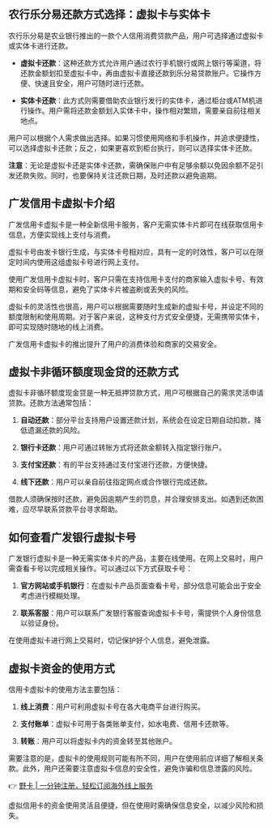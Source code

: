 ## 农行乐分易还款方式选择：虚拟卡与实体卡

农行乐分易是农业银行推出的一款个人信用消费贷款产品，用户可选择通过虚拟卡或实体卡进行还款。

- **虚拟卡还款**：这种还款方式允许用户通过农行手机银行或网上银行等渠道，将还款金额划扣至虚拟卡中，再由虚拟卡直接还款到乐分易贷款账户。它操作方便、快速且安全，用户可随时进行还款。

- **实体卡还款**：此方式则需要借助农业银行发行的实体卡，通过柜台或ATM机进行操作。用户需将还款金额划入实体卡中，操作相对繁琐，需要亲自前往相关地点。

用户可以根据个人需求做出选择。如果习惯使用网络和手机操作，并追求便捷性，可以选择虚拟卡还款；反之，如果更喜欢到柜台执行，则可以选择实体卡还款。

**注意**：无论是虚拟卡还是实体卡还款，需确保账户中有足够余额以免因余额不足引发还款失败。同时，也要保持关注还款日期，及时还款以避免逾期。

## 广发信用卡虚拟卡介绍

广发信用卡虚拟卡是一种全新信用卡服务，客户无需实体卡片即可在线获取信用卡信息，方便实现线上支付与消费。

虚拟卡号由发卡银行生成，与实体卡号相对应，具有一定的时效性，客户可以在限定时间内使用这组虚拟卡号进行网上支付。

使用广发信用卡虚拟卡时，客户只需在支持信用卡支付的商家输入虚拟卡号、有效期和安全码等信息，避免了实体卡片被盗刷或丢失的风险。

虚拟卡的灵活性也很高，用户可以根据需要随时生成新的虚拟卡号，并设定不同的额度限制和使用周期。对于客户来说，这种支付方式安全便捷，无需携带实体卡，即可实现随时随地的线上消费。

广发信用卡虚拟卡的推出提升了用户的消费体验和商家的交易安全。

## 虚拟卡非循环额度现金贷的还款方式

虚拟卡非循环额度现金贷是一种无抵押贷款方式，用户可根据自己的需求灵活申请贷款。还款方法通常包括：

1. **自动还款**：部分平台支持用户设置还款计划，系统会在设定日期自动扣款，降低遗漏还款的风险。
   
2. **银行卡还款**：用户可通过转账方式将还款金额转入指定银行账户。
   
3. **支付宝还款**：有的平台支持通过支付宝进行还款，方便快捷。
   
4. **线下还款**：用户可以亲自前往指定网点或合作银行完成还款。

借款人须确保按时还款，避免因逾期产生的罚息，并合理安排支出。如遇到还款困难，应尽早联系贷款平台寻求帮助。

## 如何查看广发银行虚拟卡号

广发银行虚拟卡是一种无需实体卡片的产品，主要在线使用。在网上交易时，用户需查看卡号以完成相关操作。可以通过以下方式获取卡号：

1. **官方网站或手机银行**：在虚拟卡产品页面查看卡号，部分信息可能会出于安全考虑进行模糊处理。
   
2. **联系客服**：用户可以联系广发银行客服查询虚拟卡卡号，需提供个人身份信息以验证身份。

在使用虚拟卡进行网上交易时，切记保护好个人信息，避免泄露。

## 虚拟卡资金的使用方式

信用卡虚拟卡的使用方法主要包括：

1. **线上消费**：用户可利用虚拟卡号在各大电商平台进行购买。
   
2. **支付账单**：虚拟卡可用于各类账单支付，如水电费、信用卡还款等。
   
3. **转账**：用户可以将虚拟卡内的资金转至其他账户。

需要注意的是，虚拟卡的使用规则可能有所不同，用户在使用前应详细了解相关条款。此外，用户还需要注意虚拟卡信息的安全性，避免诈骗和信息泄露的风险。

👉 [野卡 | 一分钟注册，轻松订阅海外线上服务](https://bit.ly/bewildcard)

虚拟信用卡的资金使用灵活且便捷，但在使用时需确保信息安全，以减少风险和损失。